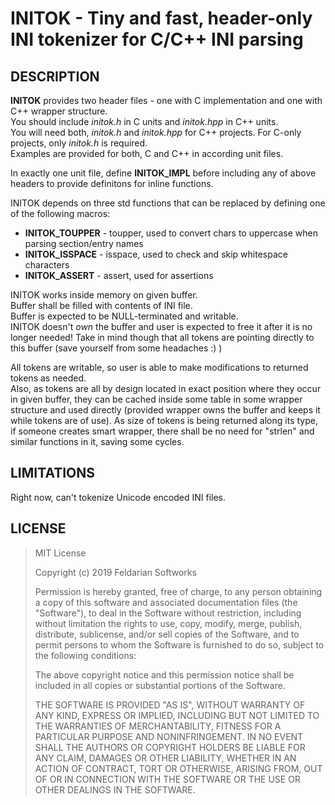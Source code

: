 # INITOK - Tiny and fast, header-only INI tokenizer for C/C++ INI parsing

## DESCRIPTION

__INITOK__ provides two header files - one with C implementation and one with C++ wrapper structure.  
You should include _initok.h_ in C units and _initok.hpp_ in C++ units.  
You will need both, _initok.h_ and _initok.hpp_ for C++ projects. For C-only projects, only _initok.h_ is required.  
Examples are provided for both, C and C++ in according unit files.

In exactly one unit file, define __INITOK_IMPL__ before including any of above headers to provide definitons for inline functions.  

INITOK depends on three std functions that can be replaced by defining one of the following macros:  
- __INITOK_TOUPPER__ - toupper, used to convert chars to uppercase when parsing section/entry names  
- __INITOK_ISSPACE__ - isspace, used to check and skip whitespace characters  
- __INITOK_ASSERT__  - assert, used for assertions  

INITOK works inside memory on given buffer.  
Buffer shall be filled with contents of INI file.  
Buffer is expected to be NULL-terminated and writable.  
INITOK doesn't _own_ the buffer and user is expected to free it after it is no longer needed! Take in mind though that all tokens are pointing directly to this buffer (save yourself from some headaches :) )  

All tokens are writable, so user is able to make modifications to returned tokens as needed.  
Also, as tokens are all by design located in exact position where they occur in given buffer, they can be cached inside some table in some wrapper structure and used directly (provided wrapper owns the buffer and keeps it while tokens are of use). As size of tokens is being returned along its type, if someone creates smart wrapper, there shall be no need for "strlen" and similar functions in it, saving some cycles.

## LIMITATIONS
Right now, can't tokenize Unicode encoded INI files.

## LICENSE

>MIT License
>
>Copyright (c) 2019 Feldarian Softworks
>
>Permission is hereby granted, free of charge, to any person obtaining a copy
>of this software and associated documentation files (the "Software"), to deal
>in the Software without restriction, including without limitation the rights
>to use, copy, modify, merge, publish, distribute, sublicense, and/or sell
>copies of the Software, and to permit persons to whom the Software is
>furnished to do so, subject to the following conditions:
>
>The above copyright notice and this permission notice shall be included in all
>copies or substantial portions of the Software.
>
>THE SOFTWARE IS PROVIDED "AS IS", WITHOUT WARRANTY OF ANY KIND, EXPRESS OR
>IMPLIED, INCLUDING BUT NOT LIMITED TO THE WARRANTIES OF MERCHANTABILITY,
>FITNESS FOR A PARTICULAR PURPOSE AND NONINFRINGEMENT. IN NO EVENT SHALL THE
>AUTHORS OR COPYRIGHT HOLDERS BE LIABLE FOR ANY CLAIM, DAMAGES OR OTHER
>LIABILITY, WHETHER IN AN ACTION OF CONTRACT, TORT OR OTHERWISE, ARISING FROM,
>OUT OF OR IN CONNECTION WITH THE SOFTWARE OR THE USE OR OTHER DEALINGS IN THE
>SOFTWARE.
